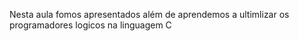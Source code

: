 Nesta aula fomos apresentados além de aprendemos a ultimlizar os programadores logicos na linguagem C

